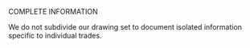 COMPLETE INFORMATION

We do not subdivide our drawing set to document isolated information specific to individual trades.